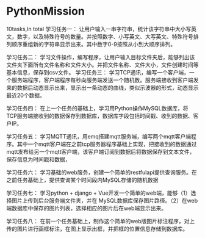 # PythonMission
10tasks,In total
学习任务一：
让用户输入一串字符串，统计该字符串中大小写英文，数字，以及特殊符号的数量。并按照数字、小写英文、大写英文、特殊符号排列顺序重组新的字符串显示出来。其中数字0-9按照从小到大顺序排列。

学习任务二：
学习文件操作，编写程序，让用户输入目标文件夹后，能够列出该文件夹下面所有文件名称和文件大小。并把文件名称、文件大小，文件创建时间等基本信息，保存到csv文件。
学习任务三：
学习TCP通讯，编写一个客户端，一个服务端程序，客户端程序每秒向服务端发送一个随机数。服务端接收到客户端发来的数据后动态显示出来，显示出一条动态的曲线，类似示波器的形式，动态显示最近20个数据。

学习任务四：
在上一个任务的基础上，学习用Python操作MySQL数据库，将TCP服务端接收到的数据保存到数据库，数据库字段包括时间戳、收到的数据、客户IP。

学习任务五：
	学习MQTT通讯，用emq搭建mqtt服务端，编写两个mqtt客户端程序。其中一个mqtt客户端在之前tcp服务器程序基础上实现，把接收到的数据通过mqtt发布给另一个mqtt客户端，该客户端订阅到数据后将数据保存到文本文件，保存信息为时间戳和数据，

学习任务六：
学习基础的web服务，创建一个简单的restfulapi提供查询服务。在之前任务基础上，提供查询某个时间段内MySQL存储的随机数据




学习任务七：
学习python + django + Vue开发一个简单的web端，能够（1）选择图片上传到后台服务端文件夹，并在 MySQL数据库保存图片路径。（2）在web端数据库中保存的图片列表，选择相应的图片后在web端显示出来。

学习任务八：
	在前一个任务基础上，制作这个简单的web版图片标注程序，对上传的图片进行画框标注，在图上显示出框，并把框的位置信息存储到数据库。
